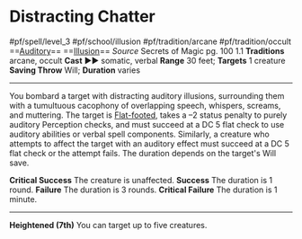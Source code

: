 # Distracting Chatter
#pf/spell/level_3 #pf/school/illusion #pf/tradition/arcane #pf/tradition/occult
==[Auditory](../../../Traits/Auditory.md)== ==[Illusion](../../../Traits/Illusion.md)==
*Source* Secrets of Magic pg. 100 1.1
**Traditions** arcane, occult
**Cast** ►► somatic, verbal
**Range** 30 feet; **Targets** 1 creature
**Saving Throw** Will; **Duration** varies

---
You bombard a target with distracting auditory illusions, surrounding them with a tumultuous cacophony of overlapping speech, whispers, screams, and muttering. The target is [Flat-footed](../../../Conditions/Flat-footed.md), takes a –2 status penalty to purely auditory Perception checks, and must succeed at a DC 5 flat check to use auditory abilities or verbal spell components. Similarly, a creature who attempts to affect the target with an auditory effect must succeed at a DC 5 flat check or the attempt fails. The duration depends on the target's Will save.

**Critical Success** The creature is unaffected.
**Success** The duration is 1 round.
**Failure** The duration is 3 rounds.
**Critical Failure** The duration is 1 minute.

<hr>

**Heightened (7th)** You can target up to five creatures.